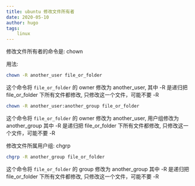 ```yaml
---
title: ubuntu 修改文件所有者
date: 2020-05-10
author: hugo
tags:
    linux
---
```



修改文件所有者的命令是: chown

用法:

```bash
chown -R another_user file_or_folder
```
这个命令将 `file_or_folder` 的 owner 修改为 another_user,
其中 -R 是递归把 file_or_folder 下所有文件都修改, 只修改这一个文件，可能不要 -R

```bash
chown -R another_user:another_group file_or_folder
```
这个命令将 `file_or_folder` 的 owner 修改为 another_user, 用户组修改为 another_group
其中 -R 是递归把 file_or_folder 下所有文件都修改, 只修改这一个文件，可能不要 -R

修改文件所属用户组: chgrp

```bash
chgrp -R another_group file_or_folder
```
这个命令将 `file_or_folder` 的 group 修改为 another_group
其中 -R 是递归把 file_or_folder 下所有文件都修改, 只修改这一个文件，可能不要 -R
